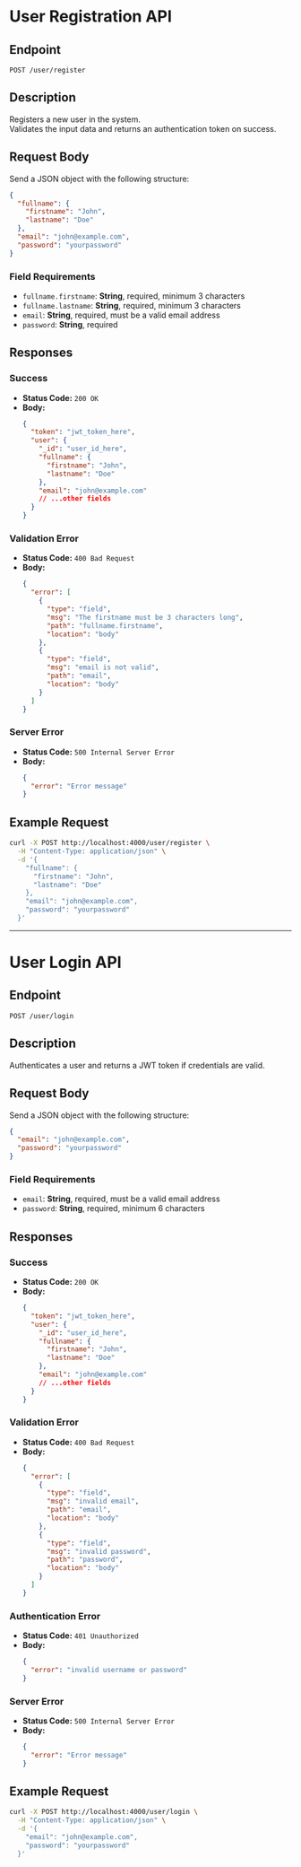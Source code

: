 # User Registration API

## Endpoint

`POST /user/register`

## Description

Registers a new user in the system.  
Validates the input data and returns an authentication token on success.

## Request Body

Send a JSON object with the following structure:

```json
{
  "fullname": {
    "firstname": "John",
    "lastname": "Doe"
  },
  "email": "john@example.com",
  "password": "yourpassword"
}
```

### Field Requirements

- `fullname.firstname`: **String**, required, minimum 3 characters
- `fullname.lastname`: **String**, required, minimum 3 characters
- `email`: **String**, required, must be a valid email address
- `password`: **String**, required

## Responses

### Success

- **Status Code:** `200 OK`
- **Body:**
  ```json
  {
    "token": "jwt_token_here",
    "user": {
      "_id": "user_id_here",
      "fullname": {
        "firstname": "John",
        "lastname": "Doe"
      },
      "email": "john@example.com"
      // ...other fields
    }
  }
  ```

### Validation Error

- **Status Code:** `400 Bad Request`
- **Body:**
  ```json
  {
    "error": [
      {
        "type": "field",
        "msg": "The firstname must be 3 characters long",
        "path": "fullname.firstname",
        "location": "body"
      },
      {
        "type": "field",
        "msg": "email is not valid",
        "path": "email",
        "location": "body"
      }
    ]
  }
  ```

### Server Error

- **Status Code:** `500 Internal Server Error`
- **Body:**
  ```json
  {
    "error": "Error message"
  }
  ```

## Example Request

```bash
curl -X POST http://localhost:4000/user/register \
  -H "Content-Type: application/json" \
  -d '{
    "fullname": {
      "firstname": "John",
      "lastname": "Doe"
    },
    "email": "john@example.com",
    "password": "yourpassword"
  }'
```

---

# User Login API

## Endpoint

`POST /user/login`

## Description

Authenticates a user and returns a JWT token if credentials are valid.

## Request Body

Send a JSON object with the following structure:

```json
{
  "email": "john@example.com",
  "password": "yourpassword"
}
```

### Field Requirements

- `email`: **String**, required, must be a valid email address
- `password`: **String**, required, minimum 6 characters

## Responses

### Success

- **Status Code:** `200 OK`
- **Body:**
  ```json
  {
    "token": "jwt_token_here",
    "user": {
      "_id": "user_id_here",
      "fullname": {
        "firstname": "John",
        "lastname": "Doe"
      },
      "email": "john@example.com"
      // ...other fields
    }
  }
  ```

### Validation Error

- **Status Code:** `400 Bad Request`
- **Body:**
  ```json
  {
    "error": [
      {
        "type": "field",
        "msg": "invalid email",
        "path": "email",
        "location": "body"
      },
      {
        "type": "field",
        "msg": "invalid password",
        "path": "password",
        "location": "body"
      }
    ]
  }
  ```

### Authentication Error

- **Status Code:** `401 Unauthorized`
- **Body:**
  ```json
  {
    "error": "invalid username or password"
  }
  ```

### Server Error

- **Status Code:** `500 Internal Server Error`
- **Body:**
  ```json
  {
    "error": "Error message"
  }
  ```

## Example Request

```bash
curl -X POST http://localhost:4000/user/login \
  -H "Content-Type: application/json" \
  -d '{
    "email": "john@example.com",
    "password": "yourpassword"
  }'
```